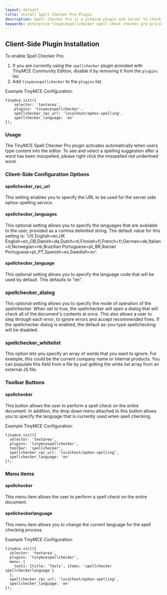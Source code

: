 ```yaml
---
layout: default
title: Install Spell Checker Pro Plugin
description: Spell Checker Pro is a premium plugin and server to check spelling as-you-type.
keywords: enterprise tinymcespellchecker spell check checker pro pricing
---
```



## Client-Side Plugin Installation

To enable Spell Checker Pro:

1. If you are currently using the `spellchecker` plugin provided with TinyMCE Community Edition, disable it by removing it from the `plugins` list.
2. Add `tinymcespellchecker` to the `plugins` list.

Example TinyMCE Configuration:

````
tinymce.init({
	selector: 'textarea',
	plugins: 'tinymcespellchecker',
	spellchecker_rpc_url: 'localhost/ephox-spelling',
	spellchecker_language: 'en'
});
````

### Usage

The TinyMCE Spell Checker Pro plugin activates automatically when users type content into the editor. To see and select a spelling suggestion after a word has been misspelled, please right click the misspelled red underlined word.

### Client-Side Configuration Options

#### spellchecker_rpc_url
This setting enables you to specify the URL to be used for the server side ephox-spelling service.

#### spellchecker_languages
This optional setting allows you to specify the languages that are available to the user, provided as a comma delimited string. The default value for this setting is: 'US English=en,UK English=en_GB,Danish=da,Dutch=nl,Finnish=fi,French=fr,German=de,Italian=it,Norwegian=nb,Brazilian Portuguese=pt_BR,Iberian Portuguese=pt_PT,Spanish=es,Swedish=sv'.

#### spellchecker_language
This optional setting allows you to specify the language code that will be used by default. This defaults to "en".

### spellchecker_dialog
This optional setting allows you to specify the mode of operation of the spellchecker. When set to true, the spellchecker will open a dialog that will check all of the document's contents at once. This also allows a user to step through each error, to ignore errors and accept recommended fixes. If the spellchecker dialog is enabled, the default as-you-type spellchecking will be disabled.

### spellchecker_whitelist
This option lets you specify an array of words that you want to ignore. For example, this could be the current company name or internal products. You can populate this field from a file by just getting the white list array from an external JS file.

### Toolbar Buttons

#### spellchecker
This button allows the user to perform a spell check on the entire document. In addition, the drop down menu attached to this button allows you to specify the language that is currently used when spell checking.

Example TinyMCE Configuration:

````
tinymce.init({
  selector: 'textarea',
  plugins: 'tinymcespellchecker',
  toolbar: 'spellchecker',
  spellchecker_rpc_url: 'localhost/ephox-spelling',
  spellchecker_language: 'en'
});
````

### Menu items

#### spellchecker
This menu item allows the user to perform a spell check on the entire document.

#### spellcheckerlanguage
This menu item allows you to change the current language for the spell checking process.

Example TinyMCE Configuration:

````
tinymce.init({
  selector: 'textarea',
  plugins: 'tinymcespellchecker',
  menu: {
    tools: {title: 'Tools', items: 'spellchecker spellcheckerlanguage'}
  },
  spellchecker_rpc_url: 'localhost/ephox-spelling',
  spellchecker_language: 'en'
});
````
